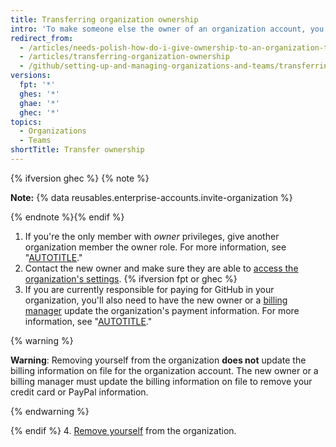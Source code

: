 ```yaml
---
title: Transferring organization ownership
intro: 'To make someone else the owner of an organization account, you must add a new owner{% ifversion fpt or ghec %}, ensure that the billing information is updated,{% endif %} and then remove yourself from the account.'
redirect_from:
  - /articles/needs-polish-how-do-i-give-ownership-to-an-organization-to-someone-else
  - /articles/transferring-organization-ownership
  - /github/setting-up-and-managing-organizations-and-teams/transferring-organization-ownership
versions:
  fpt: '*'
  ghes: '*'
  ghae: '*'
  ghec: '*'
topics:
  - Organizations
  - Teams
shortTitle: Transfer ownership
---
```

{% ifversion ghec %}
{% note %}

**Note:** {% data reusables.enterprise-accounts.invite-organization %}

{% endnote %}{% endif %}

1. If you're the only member with *owner* privileges, give another organization member the owner role. For more information, see "[AUTOTITLE](/organizations/managing-peoples-access-to-your-organization-with-roles/maintaining-ownership-continuity-for-your-organization#appointing-an-organization-owner)."
2. Contact the new owner and make sure they are able to [access the organization's settings](/organizations/collaborating-with-groups-in-organizations/accessing-your-organizations-settings).
{% ifversion fpt or ghec %}
3. If you are currently responsible for paying for GitHub in your organization, you'll also need to have the new owner or a [billing manager](/organizations/managing-peoples-access-to-your-organization-with-roles/adding-a-billing-manager-to-your-organization) update the organization's payment information. For more information, see "[AUTOTITLE](/billing/managing-your-github-billing-settings/adding-or-editing-a-payment-method)."

  {% warning %}

  **Warning**: Removing yourself from the organization **does not** update the billing information on file for the organization account. The new owner or a billing manager must update the billing information on file to remove your credit card or PayPal information.

  {% endwarning %}

{% endif %}
4. [Remove yourself](/account-and-profile/setting-up-and-managing-your-personal-account-on-github/managing-your-membership-in-organizations/removing-yourself-from-an-organization) from the organization.
